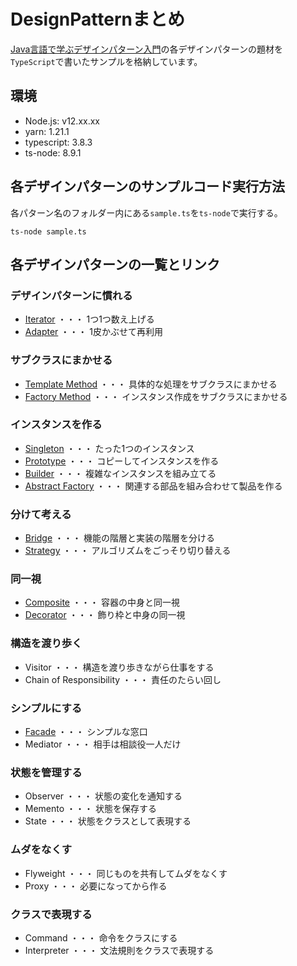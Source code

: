 # DesignPatternまとめ

[Java言語で学ぶデザインパターン入門](https://www.amazon.co.jp/%E5%A2%97%E8%A3%9C%E6%94%B9%E8%A8%82%E7%89%88-Java%E8%A8%80%E8%AA%9E%E3%81%A7%E5%AD%A6%E3%81%B6%E3%83%87%E3%82%B6%E3%82%A4%E3%83%B3%E3%83%91%E3%82%BF%E3%83%BC%E3%83%B3%E5%85%A5%E9%96%80-%E7%B5%90%E5%9F%8E-%E6%B5%A9-ebook/dp/B00I8ATHGW/ref=sr_1_1?__mk_ja_JP=%E3%82%AB%E3%82%BF%E3%82%AB%E3%83%8A&dchild=1&keywords=Java%E8%A8%80%E8%AA%9E%E3%81%A7%E5%AD%A6%E3%81%B6%E3%83%87%E3%82%B6%E3%82%A4%E3%83%B3%E3%83%91%E3%82%BF%E3%83%BC%E3%83%B3%E5%85%A5%E9%96%80&qid=1588525185&sr=8-1)の各デザインパターンの題材を`TypeScript`で書いたサンプルを格納しています。

## 環境

- Node.js: v12.xx.xx
- yarn: 1.21.1
- typescript: 3.8.3
- ts-node: 8.9.1

## 各デザインパターンのサンプルコード実行方法
各パターン名のフォルダー内にある`sample.ts`を`ts-node`で実行する。

```
ts-node sample.ts
```

## 各デザインパターンの一覧とリンク

### デザインパターンに慣れる
- [Iterator](https://github.com/Kodak4400/DesignPattern/blob/master/Iterator) ・・・ 1つ1つ数え上げる
- [Adapter](https://github.com/Kodak4400/DesignPattern/blob/master/Adapter) ・・・ 1皮かぶせて再利用

### サブクラスにまかせる
- [Template Method](https://github.com/Kodak4400/DesignPattern/blob/master/TemplateMethod) ・・・ 具体的な処理をサブクラスにまかせる
- [Factory Method](https://github.com/Kodak4400/DesignPattern/blob/master/FactoryMethod) ・・・ インスタンス作成をサブクラスにまかせる

### インスタンスを作る
- [Singleton](https://github.com/Kodak4400/DesignPattern/blob/master/Singleton) ・・・ たった1つのインスタンス
- [Prototype](https://github.com/Kodak4400/DesignPattern/blob/master/Prototype) ・・・ コピーしてインスタンスを作る
- [Builder](https://github.com/Kodak4400/DesignPattern/blob/master/Builder) ・・・ 複雑なインスタンスを組み立てる
- [Abstract Factory](https://github.com/Kodak4400/DesignPattern/blob/master/AbstractFactory) ・・・ 関連する部品を組み合わせて製品を作る

### 分けて考える
- [Bridge](https://github.com/Kodak4400/DesignPattern/blob/master/Bridge) ・・・ 機能の階層と実装の階層を分ける
- [Strategy](https://github.com/Kodak4400/DesignPattern/blob/master/Strategy) ・・・ アルゴリズムをごっそり切り替える

### 同一視
- [Composite](https://github.com/Kodak4400/DesignPattern/blob/master/Composite) ・・・ 容器の中身と同一視
- [Decorator](https://github.com/Kodak4400/DesignPattern/blob/master/Decorator) ・・・ 飾り枠と中身の同一視

### 構造を渡り歩く
- Visitor ・・・ 構造を渡り歩きながら仕事をする
- Chain of Responsibility ・・・ 責任のたらい回し

### シンプルにする
- [Facade](https://github.com/Kodak4400/DesignPattern/blob/master/Facade) ・・・ シンプルな窓口
- Mediator ・・・ 相手は相談役一人だけ

### 状態を管理する
- Observer ・・・ 状態の変化を通知する
- Memento ・・・ 状態を保存する
- State ・・・ 状態をクラスとして表現する

### ムダをなくす
- Flyweight ・・・ 同じものを共有してムダをなくす
- Proxy ・・・ 必要になってから作る

### クラスで表現する
- Command ・・・ 命令をクラスにする
- Interpreter ・・・ 文法規則をクラスで表現する
